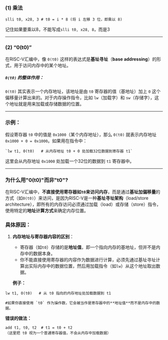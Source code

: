 ### (1) 乘法

```RISC-V
slli t0, x28, 3 # t0 = i * 8 (将 i 左移 3 位，即乘以 8)
```
记住如果要乘以8，不能写成`slli t0, x28, 8`，而是3

---

### (2) “0(t0)”

在RISC-V汇编中，像 `0(t0)` 这样的表达式是**基址寻址**（**base addressing**）的形式，用于访问内存中的某个地址。
##### `0(t0)` 的整体作用：

`0(t0)` 其实表示一个内存地址，该地址是由 `t0` 寄存器的值（基地址）加上 `0` 这个偏移量计算出来的。对于内存操作指令，比如 `lw`（加载字）和 `sw`（存储字），这个地址就是用来加载或存储数据的位置。

---
### 示例：

假设寄存器 `t0` 中的值是 `0x1000`（某个内存地址），那么 `0(t0)` 就表示内存地址 `0x1000 + 0 = 0x1000`。如果用在指令中：

```RISC-V
`lw t1, 0(t0)   # 从内存地址 t0 + 0 处加载32位数据到寄存器 t1`
```

这里会从内存地址 `0x1000` 处加载一个32位的数据到 `t1` 寄存器中。

---
### 为什么用"0(t0)"而非"t0"?

在RISC-V汇编中，**不直接使用寄存器如`t0`来访问内存**，而是通过**基址加偏移量**的方式（如`0(t0)`）来访问，是因为RISC-V是一种**基址寻址架构**（load/store architecture），即所有的内存访问必须通过加载（load）或存储（store）指令，使用特定的**地址计算方式**来确定内存位置。

### 具体原因：

1. **内存地址与寄存器内容的区别**：
    
    - 寄存器（如`t0`）存储的是**地址值**，即一个指向内存的基地址，但并不是内存中的数据本身。
    - 你不能直接使用寄存器的内容作为数据进行计算，必须先通过基址寻址计算出实际内存中的数据位置，然后用加载指令（如`lw`）从这个地址取出数据。
    
    **例子：**
```RISC-V
lw t1, 0(t0)   # 从 t0 指向的内存地址处加载数据到 t1

#如果你直接使用 `t0` 作为操作数，它会被当作是寄存器中的**地址值**而不是内存中的数据。
```
    
**错误的做法：**
    
```RISC-V
add t1, t0, t2  # t1 = t0 + t2
（这里把 t0 视为一个普通寄存器值，不会从内存中加载数据）
```    
